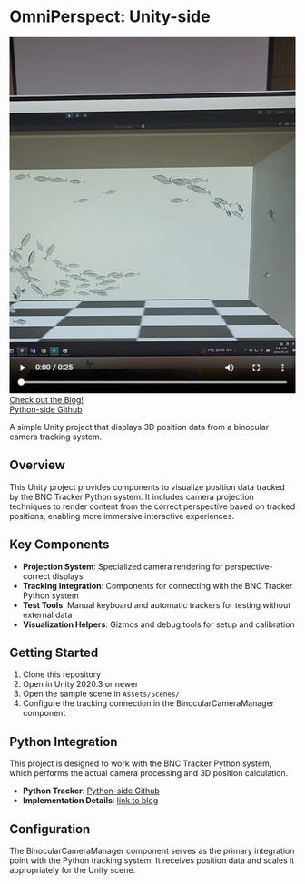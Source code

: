 # OmniPerspect: Unity-side

[![Video Demonstration](/images/video_sumnail.png)](https://www.youtube.com/shorts/YI32PZjzeMI)  
[Check out the Blog!](https://rubaduckduck.github.io/2024/07/20/omni_perspect.html)   
[Python-side Github](https://github.com/RubADuckDuck/Binocular-Position-Retreival)

A simple Unity project that displays 3D position data from a binocular camera tracking system.

## Overview

This Unity project provides components to visualize position data tracked by the BNC Tracker Python system. It includes camera projection techniques to render content from the correct perspective based on tracked positions, enabling more immersive interactive experiences.

## Key Components

- **Projection System**: Specialized camera rendering for perspective-correct displays
- **Tracking Integration**: Components for connecting with the BNC Tracker Python system
- **Test Tools**: Manual keyboard and automatic trackers for testing without external data
- **Visualization Helpers**: Gizmos and debug tools for setup and calibration

## Getting Started

1. Clone this repository
2. Open in Unity 2020.3 or newer
3. Open the sample scene in `Assets/Scenes/`
4. Configure the tracking connection in the BinocularCameraManager component

## Python Integration

This project is designed to work with the BNC Tracker Python system, which performs the actual camera processing and 3D position calculation.

- **Python Tracker**: [Python-side Github](https://github.com/RubADuckDuck/Binocular-Position-Retreival)
- **Implementation Details**: [link to blog](https://rubaduckduck.github.io/2024/07/20/omni_perspect.html)   

## Configuration

The BinocularCameraManager component serves as the primary integration point with the Python tracking system. It receives position data and scales it appropriately for the Unity scene.

